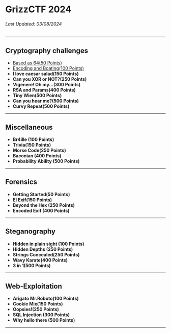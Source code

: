 # GrizzCTF 2024

###### Last Updated: 03/08/2024 

---

## Cryptography challenges
- [Based as 64(50 Points)](https://github.com/supaaasuge/GrizzCTF2024-Official/blob/main/Crypto/Based_as_64/README.md)
- [Encoding and Boating(100 Points)](https://github.com/supaaasuge/GrizzCTF2024-Official/blob/main/Crypto/Encoding_and_Boating/README.md)
- **I love caesar salad(150 Points)**
- **Can you XOR or NOT?(250 Points)**
- **Vigenere! Oh my...(300 Points)**
- **RSA and Params(400 Points)**
- **Tiny Wien(500 Points)**
- **Can you hear me?(500 Points)**
- **Curvy Repeat(500 Points)**

---

## Miscellaneous
- **Br4ille (100 Points)**
- **Trivia(150 Points)**
- **Morse Code(250 Points)**
- **Baconian (400 Points)**
- **Probability Ability (500 Points)**


---

## Forensics
- **Getting Started(50 Points)**
- **El Exif(150 Points)**
- **Beyond the Hex (250 Points)**
- **Encoded Exif (400 Points)**

---

## Steganography
- **Hidden in plain sight (100 Points)**
- **Hidden Depths (250 Points)**
- **Strings Concealed(250 Points)**
- **Wavy Karate(400 Points)**
- **3 in 1(500 Points)**
    
---

## Web-Exploitation
- **Arigato Mr.Roboto(100 Points)**
- **Cookie Mix(150 Points)**
- **Oopsies!(250 Points)**
- **SQL Injection (300 Points)**
- **Why hello there (500 Points)**

---
